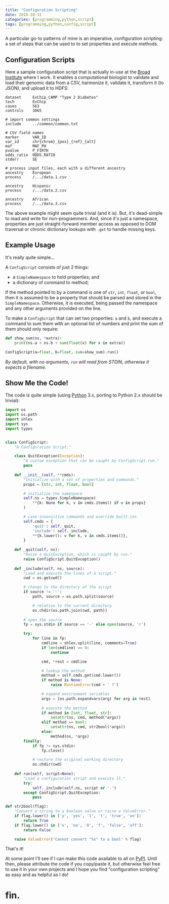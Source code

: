 ```yaml
---
title: "Configuration Scripting"
date: 2018-10-31
categories: [programming,python,script]
tags: [programming,python,config,script]
---
```

A particular go-to patterns of mine is an imperative, configuration scripting: a set of steps that can be used to to set properties and execute methods. 

## Configuration Scripts

Here a sample configuration script that is actually in-use at the [Broad Institute][broad] where I work. It enables a computational biologist to validate and load their genomic data from a CSV, harmonize it, validate it, transform it (to JSON), and upload it to HDFS:

```
dataset     ExChip_CAMP "Type 2 Diabetes"
tech        ExChip
cases       563
controls    3065

# import common settings
include     ../common/common.txt

# CSV field names
marker      VAR_ID
var_id      chr{chrom}_{pos}_{ref}_{alt}
maf         MAF_PH
pvalue      P_FIRTH
odds_ratio  ODDS_RATIO
stderr      SE

# process input files, each with a different ancestry
ancestry    European
process     /.../data.1.csv

ancestry    Hispanic
process     /.../data.2.csv

ancestry    African
process     /.../data.3.csv
```

The above example might seem quite trivial (and it is). But, it's dead-simple to read and write for non-programmers. And, since it's just a namespace, properties are just straight-forward member access as opposed to DOM traversal or chronic dictionary lookups with `.get` to handle missing keys.

## Example Usage

It's really quite simple...

A `ConfigScript` consists of just 2 things:

* a `SimpleNamespace` to hold properties; and
* a dictionary of command to method;

If the method pointed to by a command is one of `str`, `int`, `float`, or `bool`, then it is assumed to be a property that should be parsed and stored in the `SimpleNamespace`. Otherwise, it is executed, being passed the namespace and any other arguments provided on the line.

To make a `ConfigScript` that can set two properties: `a` and `b`, and execute a command to sum them with an optional list of numbers and print the sum of them should only require:

```python
def show_sum(ns, *extra):
    print(ns.a + ns.b + sum(float(x) for x in extra))

ConfigScript(a=float, b=float, sum=show_sum).run()
```

_By default, with no arguments, `run` will read from STDIN, otherwise it expects a filename._

## Show Me the Code!

The code is quite simple (using [Python][python] 3.x, porting to Python 2.x should be trivial):

```python
import os
import os.path
import shlex
import sys
import types


class ConfigScript:
    "A Configuration Script."

    class QuitException(Exception):
        "A custom exception that can be caught by ConfigScript.run."
        pass
    
    def __init__(self, **cmds):
        "Initialize with a set of properties and commands."
        props = [str, int, float, bool]

        # initialize the namespace
        self.ns = types.SimpleNamespace(
            **{k: None for k, v in cmds.items() if v in props}
        )

        # case-insensitive commands and override built-ins
        self.cmds = {
            'quit': self._quit,
            'include': self._include,
            **{k.lower(): v for k, v in cmds.items()},
        }
    
    def _quit(self, ns):
        "Raise a QuitException, which is caught by run."
        raise ConfigScript.QuitException()
    
    def _include(self, ns, source):
        "Load and execute the lines of a script."
        cwd = os.getcwd()

        # change to the directory of the script
        if source != '-':
            path, source = os.path.split(source)

            # relative to the current directory
            os.chdir(os.path.join(cwd, path))
        
        # open the source
        fp = sys.stdin if source == '-' else open(source, 'r')

        try:
            for line in fp:
                cmdline = shlex.split(line, comments=True)
                if len(cmdline) == 0:
                    continue

                cmd, *rest = cmdline

                # lookup the method
                method = self.cmds.get(cmd.lower())
                if method is None:
                    raise RuntimeError(cmd + ' ?')

                # expand environment variables
                args = [os.path.expandvars(arg) for arg in rest]
                
                # execute the method
                if method in [int, float, str]:
                    setattr(ns, cmd, method(*args))
                elif method == bool:
                    setattr(ns, cmd, str2bool(*args))
                else:
                    method(ns, *args)
        finally:
            if fp != sys.stdin:
                fp.close()

            # restore the original working directory
            os.chdir(cwd)
    
    def run(self, script=None):
        "Load a configuration script and execute it."
        try:
            self._include(self.ns, script or '-')
        except ConfigScript.QuitException:
            pass

def str2bool(flag):
    "Convert a string to a boolean value or raise a ValueError."
    if flag.lower() in ['y', 'yes', '1', 't', 'true', 'on']:
        return True
    if flag.lower() in ['n', 'no', '0', 'f', 'false', 'off']:
        return False

    raise ValueError('Cannot convert "%s" to a bool' % flag)
```

That's it! 

At some point I'll see if I can make this code available to all on [PyPI][pypi]. Until then, please attribute the code if you copy/paste it, but otherwise feel free to use it in your own projects and I hope you find "configuration scripting" as easy and as helpful as I do!

# fin.

[broad]: https://broadinstitute.org/
[python]: https://python.org/
[pypi]: https://pypi.org/
